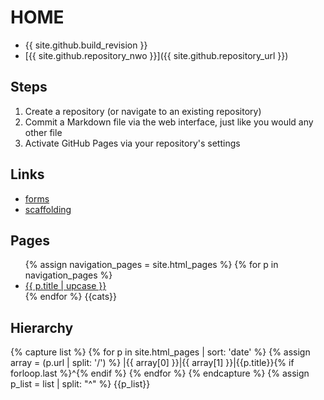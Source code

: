 # HOME

- {{ site.github.build_revision }}
- [{{ site.github.repository_nwo }}]({{ site.github.repository_url }})

## Steps

1. Create a repository (or navigate to an existing repository)
1. Commit a Markdown file via the web interface, just like you would any other file
1. Activate GitHub Pages via your repository's settings

## Links

- [forms](forms)
- [scaffolding](scaffolding)

## Pages

<ul>
{% assign navigation_pages = site.html_pages %}
{% for p in navigation_pages %}
  <li><a href="{{ p.url | absolute_url }}" {% if p.url == page.url %}class="active"{% endif %}>{{ p.title | upcase }}</a></li>
{% endfor %}
{{cats}}
</ul>

## Hierarchy

{% capture list %}
{% for p in site.html_pages | sort: 'date' %}
{% assign array = (p.url | split: '/') %}
|{{ array[0] }}|{{ array[1] }}|{{p.title}}{% if forloop.last %}^{% endif %}
{% endfor %}
{% endcapture %}
{% assign p_list = list | split: "^" %}
{{p_list}}

<script type="text/javascript">
document.querySelector('body').classList.add('markdown-body');
</script>
